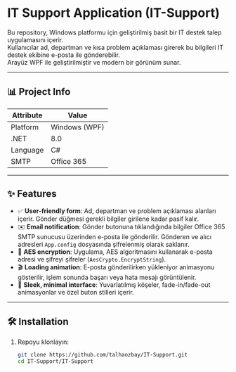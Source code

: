 # IT Support Application (IT-Support)

<!-- Project badges -->

Bu repository, Windows platformu için geliştirilmiş basit bir IT destek talep uygulamasını içerir.  
Kullanıcılar ad, departman ve kısa problem açıklaması girerek bu bilgileri IT destek ekibine e-posta ile gönderebilir.  
Arayüz WPF ile geliştirilmiştir ve modern bir görünüm sunar.

---

## 📊 Project Info

| Attribute | Value          |
|-----------|----------------|
| Platform  | Windows (WPF)  |
| .NET      | 8.0            |
| Language  | C#             |
| SMTP      | Office 365     |

---

## ✨ Features

- ✅ **User-friendly form**: Ad, departman ve problem açıklaması alanları içerir. Gönder düğmesi gerekli bilgiler girilene kadar pasif kalır.  
- ✉️ **Email notification**: Gönder butonuna tıklandığında bilgiler Office 365 SMTP sunucusu üzerinden e-posta ile gönderilir. Gönderen ve alıcı adresleri `App.config` dosyasında şifrelenmiş olarak saklanır.  
- 🔐 **AES encryption**: Uygulama, AES algoritmasını kullanarak e-posta adresi ve şifreyi şifreler (`AesCrypto.EncryptString`).  
- 🎬 **Loading animation**: E-posta gönderilirken yükleniyor animasyonu gösterilir, işlem sonunda başarı veya hata mesajı görüntülenir.  
- 🎨 **Sleek, minimal interface**: Yuvarlatılmış köşeler, fade-in/fade-out animasyonlar ve özel buton stilleri içerir.  

---

## 🛠 Installation

1. Repoyu klonlayın:
   ```bash
   git clone https://github.com/talhaozbay/IT-Support.git
   cd IT-Support/IT-Support
